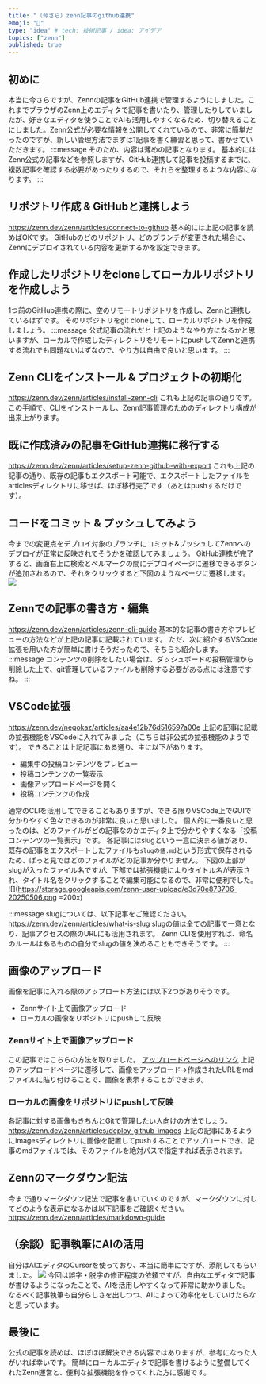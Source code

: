 ```yaml
---
title: "（今さら）zenn記事のgithub連携"
emoji: "📕"
type: "idea" # tech: 技術記事 / idea: アイデア
topics: ["zenn"]
published: true
---
```


## 初めに
本当に今さらですが、Zennの記事をGitHub連携で管理するようにしました。これまでブラウザのZenn上のエディタで記事を書いたり、管理したりしていましたが、好きなエディタを使うことでAIも活用しやすくなるため、切り替えることにしました。Zenn公式が必要な情報を公開してくれているので、非常に簡単だったのですが、新しい管理方法でまずは1記事を書く練習と思って、書かせていただきます。
:::message
そのため、内容は薄めの記事となります。
基本的にはZenn公式の記事などを参照しますが、GitHub連携して記事を投稿するまでに、複数記事を確認する必要があったりするので、それらを整理するような内容になります。
:::

## リポジトリ作成 & GitHubと連携しよう
https://zenn.dev/zenn/articles/connect-to-github
基本的には上記の記事を読めばOKです。
GitHubのどのリポジトリ、どのブランチが変更された場合に、Zennにデプロイされている内容を更新するかを設定できます。

## 作成したリポジトリをcloneしてローカルリポジトリを作成しよう
1つ前のGitHub連携の際に、空のリモートリポジトリを作成し、Zennと連携しているはずです。
そのリポジトリをgit cloneして、ローカルリポジトリを作成しましょう。
:::message
公式記事の流れだと上記のようなやり方になるかと思いますが、ローカルで作成したディレクトリをリモートにpushしてZennと連携する流れでも問題ないはずなので、やり方は自由で良いと思います。
:::

## Zenn CLIをインストール & プロジェクトの初期化
https://zenn.dev/zenn/articles/install-zenn-cli
これも上記の記事の通りです。
この手順で、CLIをインストールし、Zenn記事管理のためのディレクトリ構成が出来上がります。

## 既に作成済みの記事をGitHub連携に移行する
https://zenn.dev/zenn/articles/setup-zenn-github-with-export
これも上記の記事の通り、既存の記事もエクスポート可能で、エクスポートしたファイルをarticlesディレクトリに移せば、ほぼ移行完了です（あとはpushするだけです）。


## コードをコミット & プッシュしてみよう
今までの変更点をデプロイ対象のブランチにコミット&プッシュしてZennへのデプロイが正常に反映されてそうかを確認してみましょう。
GitHub連携が完了すると、画面右上に検索とベルマークの間にデプロイページに遷移できるボタンが追加されるので、それをクリックすると下図のようなページに遷移します。
![](https://storage.googleapis.com/zenn-user-upload/fb64e510f3dc-20250506.png)

## Zennでの記事の書き方・編集
https://zenn.dev/zenn/articles/zenn-cli-guide
基本的な記事の書き方やプレビューの方法などが上記の記事に記載されています。
ただ、次に紹介するVSCode拡張を用いた方が簡単に書けそうだったので、そちらも紹介します。
:::message
コンテンツの削除をしたい場合は、ダッシュボードの投稿管理から削除した上で、git管理しているファイルも削除する必要がある点には注意ですね。
:::

## VSCode拡張
https://zenn.dev/negokaz/articles/aa4e12b76d516597a00e
上記の記事に記載の拡張機能をVSCodeに入れてみました（こちらは非公式の拡張機能のようです）。
できることは上記記事にある通り、主に以下があります。
- 編集中の投稿コンテンツをプレビュー
- 投稿コンテンツの一覧表示
- 画像アップロードページを開く
- 投稿コンテンツの作成

通常のCLIを活用してできることもありますが、できる限りVSCode上でGUIで分かりやすく色々できるのが非常に良いと思いました。
個人的に一番良いと思ったのは、どのファイルがどの記事なのかエディタ上で分かりやすくなる「投稿コンテンツの一覧表示」です。
各記事にはslugという一意に決まる値があり、既存の記事をエクスポートしたファイルも`slugの値.md`という形式で保存されるため、ぱっと見ではどのファイルがどの記事か分かりません。
下図の上部がslugが入ったファイル名ですが、下部では拡張機能によりタイトル名が表示され、タイトル名をクリックすることで編集可能になるので、非常に便利でした。
![](https://storage.googleapis.com/zenn-user-upload/e3d70e873706-20250506.png =200x)

:::message
slugについては、以下記事をご確認ください。
https://zenn.dev/zenn/articles/what-is-slug
slugの値は全ての記事で一意となり、記事アクセスの際のURLにも活用されます。
Zenn CLIを使用すれば、命名のルールはあるものの自分でslugの値を決めることもできそうです。
:::

## 画像のアップロード
画像を記事に入れる際のアップロード方法には以下2つがありそうです。
- Zennサイト上で画像アップロード
- ローカルの画像をリポジトリにpushして反映
### Zennサイト上で画像アップロード
この記事ではこちらの方法を取りました。
[アップロードページへのリンク](https://zenn.dev/dashboard/uploader)
上記のアップロードページに遷移して、画像をアップロード→作成されたURLをmdファイルに貼り付けることで、画像を表示することができます。
### ローカルの画像をリポジトリにpushして反映
各記事に対する画像もきちんとGitで管理したい人向けの方法でしょう。
https://zenn.dev/zenn/articles/deploy-github-images
上記の記事にあるようにimagesディレクトリに画像を配置してpushすることでアップロードでき、記事のmdファイルでは、そのファイルを絶対パスで指定すれば表示されます。

## Zennのマークダウン記法
今まで通りマークダウン記法で記事を書いていくのですが、マークダウンに対してどのような表示になるかは以下記事をご確認ください。
https://zenn.dev/zenn/articles/markdown-guide


## （余談）記事執筆にAIの活用
自分はAIエディタのCursorを使っており、本当に簡単にですが、添削してもらいました。
![](https://storage.googleapis.com/zenn-user-upload/8c99675ab66b-20250506.png)
今回は誤字・脱字の修正程度の依頼ですが、自由なエディタで記事が書けるようになったことで、AIを活用しやすくなって非常に助かりました。
なるべく記事執筆も自分らしさを出しつつ、AIによって効率化をしていけたらなと思っています。

## 最後に
公式の記事を読めば、ほぼほぼ解決できる内容ではありますが、参考になった人がいれば幸いです。
簡単にローカルエディタで記事を書けるように整備してくれたZenn運営と、便利な拡張機能を作ってくれた方に感謝です。